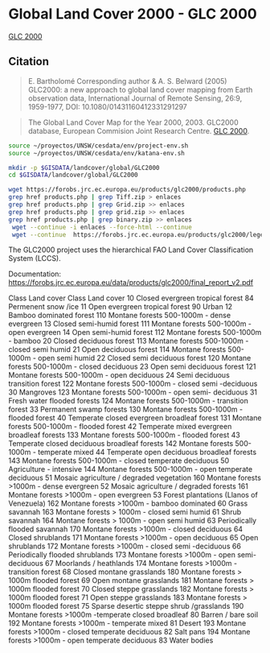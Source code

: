 
# Global Land Cover 2000 - GLC 2000

[GLC 2000](https://forobs.jrc.ec.europa.eu/products/glc2000/products.php)

## Citation
> E. Bartholomé Corresponding author & A. S. Belward (2005) GLC2000: a new approach to global land cover mapping from Earth observation data, International Journal of Remote Sensing, 26:9, 1959-1977, DOI: 10.1080/01431160412331291297

> The Global Land Cover Map for the Year 2000, 2003. GLC2000 database, European Commision Joint Research Centre. [GLC 2000](https://forobs.jrc.ec.europa.eu/products/glc2000/products.php).


```sh
source ~/proyectos/UNSW/cesdata/env/project-env.sh
source ~/proyectos/UNSW/cesdata/env/katana-env.sh

mkdir -p $GISDATA/landcover/global/GLC2000
cd $GISDATA/landcover/global/GLC2000

wget https://forobs.jrc.ec.europa.eu/products/glc2000/products.php
grep href products.php | grep Tiff.zip > enlaces
grep href products.php | grep Grid.zip >> enlaces
grep href products.php | grep grid.zip >> enlaces
grep href products.php | grep binary.zip >> enlaces
 wget --continue -i enlaces --force-html --continue
 wget --continue  https://forobs.jrc.ec.europa.eu/products/glc2000/legend/GLC2000_legend_summary.doc


```

The GLC2000 project uses the  hierarchical FAO Land Cover Classification System (LCCS).

Documentation:
https://forobs.jrc.ec.europa.eu/data/products/glc2000/final_report_v2.pdf

Class Land cover Class Land cover
10 Closed evergreen tropical forest 84 Permenent snow /ice
11 Open evergreen tropical forest 90 Urban
12 Bamboo dominated forest 110 Montane forests 500-1000m - dense evergreen
13 Closed semi-humid forest 111 Montane forests 500-1000m - open evergreen
14 Open semi-humid forest 112 Montane forests 500-1000m - bamboo
20 Closed deciduous forest 113 Montane forests 500-1000m - closed semi humid
21 Open deciduous forest 114 Montane forests 500-1000m - open semi humid
22 Closed semi deciduous forest 120 Montane forests 500-1000m - closed deciduous
23 Open semi deciduous forest 121 Montane forests 500-1000m - open deciduous
24 Semi deciduous transition forest 122 Montane forests 500-1000m - closed semi -deciduous
30 Mangroves 123 Montane forests 500-1000m - open semi- deciduous
31 Fresh water flooded forests 124 Montane forests 500-1000m - transition forest
33 Permanent swamp forests 130 Montane forests 500-1000m - flooded forest
40 Temperate closed evergreen broadleaf forest 131 Montane forests 500-1000m - flooded forest
42 Temperate mixed evergreen broadleaf forests 133 Montane forests 500-1000m - flooded forest
43 Temperate closed deciduous broadleaf forests 142 Montane forests 500-1000m - temperate mixed
44 Temperate open deciduous broadleaf forests 143 Montane forests 500-1000m - closed temperate deciduous
50 Agriculture - intensive 144 Montane forests 500-1000m - open temperate deciduous
51 Mosaic agriculture / degraded vegetation 160 Montane forests >1000m - dense evergreen
52 Mosaic agriculture / degraded forests 161 Montane forests >1000m - open evergreen
53 Forest plantations (Llanos of Venezuela) 162 Montane forests >1000m - bamboo dominated
60 Grass savannah 163 Montane forests > 1000m - closed semi humid
61 Shrub savannah 164 Montane forests > 1000m - open semi humid
63 Periodically flooded savannah 170 Montane forests >1000m - closed deciduous
64 Closed shrublands 171 Montane forests >1000m - open deciduous
65 Open shrublands 172 Montane forests >1000m - closed semi -deciduous
66 Periodically flooded shrublands 173 Montane forests >1000m - open semi- deciduous
67 Moorlands / heathlands 174 Montane forests >1000m - transition forest
68 Closed montane grasslands 180 Montane forests > 1000m flooded forest
69 Open montane grasslands 181 Montane forests > 1000m flooded forest
70 Closed steppe grasslands 182 Montane forests > 1000m flooded forest
71 Open steppe grasslands
183 Montane forests > 1000m flooded forest
75 Sparse desertic steppe shrub /grasslands
190 Montane forests >1000m -temperate closed broadleaf
80 Barren / bare soil
192 Montane forests >1000m - temperate mixed
81 Desert
193 Montane forests >1000m - closed temperate deciduous
82 Salt pans
194 Montane forests >1000m - open temperate deciduous
83 Water bodies
